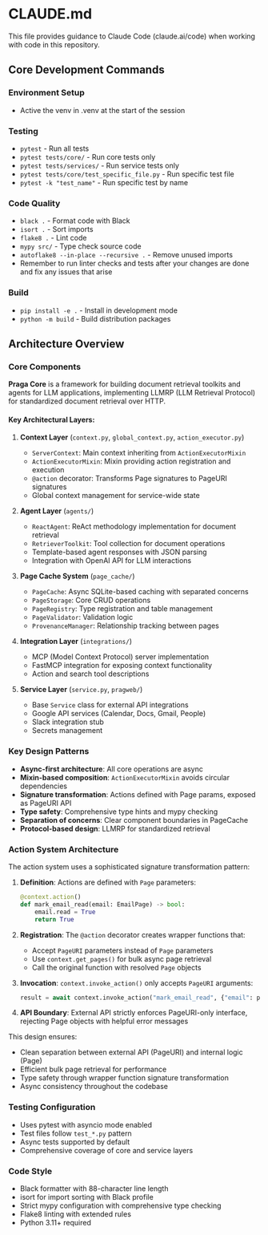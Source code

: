 # CLAUDE.md

This file provides guidance to Claude Code (claude.ai/code) when working with code in this repository.

## Core Development Commands

### Environment Setup
- Active the venv in .venv at the start of the session 

### Testing
- `pytest` - Run all tests
- `pytest tests/core/` - Run core tests only
- `pytest tests/services/` - Run service tests only
- `pytest tests/core/test_specific_file.py` - Run specific test file
- `pytest -k "test_name"` - Run specific test by name

### Code Quality
- `black .` - Format code with Black
- `isort .` - Sort imports
- `flake8 .` - Lint code
- `mypy src/` - Type check source code
- `autoflake8 --in-place --recursive .` - Remove unused imports
- Remember to run linter checks and tests after your changes are done and fix any issues that arise

### Build
- `pip install -e .` - Install in development mode
- `python -m build` - Build distribution packages

## Architecture Overview

### Core Components

**Praga Core** is a framework for building document retrieval toolkits and agents for LLM applications, implementing LLMRP (LLM Retrieval Protocol) for standardized document retrieval over HTTP.

#### Key Architectural Layers:

1. **Context Layer** (`context.py`, `global_context.py`, `action_executor.py`)
   - `ServerContext`: Main context inheriting from `ActionExecutorMixin`
   - `ActionExecutorMixin`: Mixin providing action registration and execution
   - `@action` decorator: Transforms Page signatures to PageURI signatures
   - Global context management for service-wide state

2. **Agent Layer** (`agents/`)
   - `ReactAgent`: ReAct methodology implementation for document retrieval
   - `RetrieverToolkit`: Tool collection for document operations
   - Template-based agent responses with JSON parsing
   - Integration with OpenAI API for LLM interactions

3. **Page Cache System** (`page_cache/`)
   - `PageCache`: Async SQLite-based caching with separated concerns
   - `PageStorage`: Core CRUD operations
   - `PageRegistry`: Type registration and table management
   - `PageValidator`: Validation logic
   - `ProvenanceManager`: Relationship tracking between pages

4. **Integration Layer** (`integrations/`)
   - MCP (Model Context Protocol) server implementation
   - FastMCP integration for exposing context functionality
   - Action and search tool descriptions

5. **Service Layer** (`service.py`, `pragweb/`)
   - Base `Service` class for external API integrations
   - Google API services (Calendar, Docs, Gmail, People)
   - Slack integration stub
   - Secrets management

### Key Design Patterns

- **Async-first architecture**: All core operations are async
- **Mixin-based composition**: `ActionExecutorMixin` avoids circular dependencies
- **Signature transformation**: Actions defined with Page params, exposed as PageURI API
- **Type safety**: Comprehensive type hints and mypy checking
- **Separation of concerns**: Clear component boundaries in PageCache
- **Protocol-based design**: LLMRP for standardized retrieval

### Action System Architecture

The action system uses a sophisticated signature transformation pattern:

1. **Definition**: Actions are defined with `Page` parameters:
   ```python
   @context.action()
   def mark_email_read(email: EmailPage) -> bool:
       email.read = True
       return True
   ```

2. **Registration**: The `@action` decorator creates wrapper functions that:
   - Accept `PageURI` parameters instead of `Page` parameters
   - Use `context.get_pages()` for bulk async page retrieval
   - Call the original function with resolved `Page` objects

3. **Invocation**: `context.invoke_action()` only accepts `PageURI` arguments:
   ```python
   result = await context.invoke_action("mark_email_read", {"email": page_uri})
   ```

4. **API Boundary**: External API strictly enforces PageURI-only interface, rejecting Page objects with helpful error messages

This design ensures:
- Clean separation between external API (PageURI) and internal logic (Page)
- Efficient bulk page retrieval for performance
- Type safety through wrapper function signature transformation
- Async consistency throughout the codebase

### Testing Configuration

- Uses pytest with asyncio mode enabled
- Test files follow `test_*.py` pattern
- Async tests supported by default
- Comprehensive coverage of core and service layers

### Code Style

- Black formatter with 88-character line length
- isort for import sorting with Black profile
- Strict mypy configuration with comprehensive type checking
- Flake8 linting with extended rules
- Python 3.11+ required